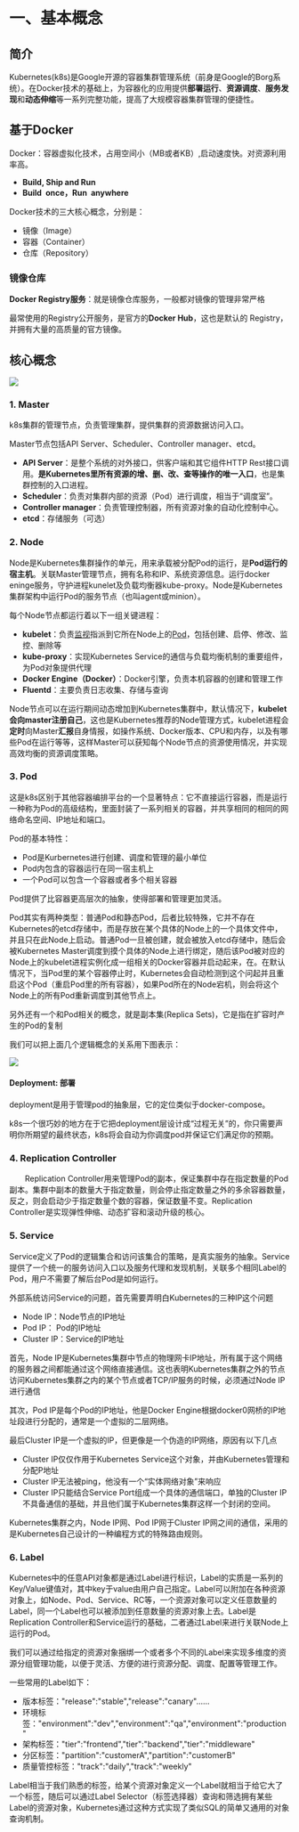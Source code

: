 # 一、基本概念

## 简介

Kubernetes(k8s)是Google开源的容器集群管理系统（前身是Google的Borg系统）。在Docker技术的基础上，为容器化的应用提供**部署运行**、**资源调度**、**服务发现**和**动态伸缩**等一系列完整功能，提高了大规模容器集群管理的便捷性。

## 基于Docker

Docker：容器虚拟化技术，占用空间小（MB或者KB）,启动速度快。对资源利用率高。

- **Build, Ship and Run**
- **Build once，Run anywhere**

Docker技术的三大核心概念，分别是：

- 镜像（Image）
- 容器（Container）
- 仓库（Repository）

### 镜像仓库

**Docker Registry服务**：就是镜像仓库服务，一般都对镜像的管理非常严格

最常使用的Registry公开服务，是官方的**Docker Hub**，这也是默认的 Registry，并拥有大量的高质量的官方镜像。

## 核心概念

![](https://wendy-image.oss-cn-shanghai.aliyuncs.com/19-06-19/1560925717596.png)

### 1. Master

k8s集群的管理节点，负责管理集群，提供集群的资源数据访问入口。

Master节点包括API Server、Scheduler、Controller manager、etcd。

- **API Server**：是整个系统的对外接口，供客户端和其它组件HTTP Rest接口调用。**是Kubernetes里所有资源的增、删、改、查等操作的唯一入口**，也是集群控制的入口进程。
- **Scheduler**：负责对集群内部的资源（Pod）进行调度，相当于“调度室”。
- **Controller manager**：负责管理控制器，所有资源对象的自动化控制中心。
- **etcd**：存储服务（可选）

### 2. Node

Node是Kubernetes集群操作的单元，用来承载被分配Pod的运行，是**Pod运行的宿主机**。关联Master管理节点，拥有名称和IP、系统资源信息。运行docker eninge服务，守护进程kunelet及负载均衡器kube-proxy。Node是Kubernetes集群架构中运行Pod的服务节点（也叫agent或minion）。

每个Node节点都运行着以下一组关键进程：

- **kubelet**：负责<u>监视</u>指派到它所在Node上的<u>Pod</u>，包括创建、启停、修改、监控、删除等
- **kube-proxy**：实现Kubernetes Service的通信与负载均衡机制的重要组件，为Pod对象提供代理
- **Docker Engine（Docker）**：Docker引擎，负责本机容器的创建和管理工作
- **Fluentd**：主要负责日志收集、存储与查询

Node节点可以在运行期间动态增加到Kubernetes集群中，默认情况下，**kubelet会向master注册自己**，这也是Kubernetes推荐的Node管理方式，kubelet进程会**定时**向Master**汇报**自身情报，如操作系统、Docker版本、CPU和内存，以及有哪些Pod在运行等等，这样Master可以获知每个Node节点的资源使用情况，并实现高效均衡的资源调度策略。

### 3. Pod

这是k8s区别于其他容器编排平台的一个显著特点：它不直接运行容器，而是运行一种称为Pod的高级结构，里面封装了一系列相关的容器，并共享相同的相同的网络命名空间、IP地址和端口。

Pod的基本特性：

- Pod是Kurbernetes进行创建、调度和管理的最小单位
- Pod内包含的容器运行在同一宿主机上
- 一个Pod可以包含一个容器或者多个相关容器

Pod提供了比容器更高层次的抽象，使得部署和管理更加灵活。

Pod其实有两种类型：普通Pod和静态Pod，后者比较特殊，它并不存在Kubernetes的etcd存储中，而是存放在某个具体的Node上的一个具体文件中，并且只在此Node上启动。普通Pod一旦被创建，就会被放入etcd存储中，随后会被Kubernetes Master调度到摸个具体的Node上进行绑定，随后该Pod被对应的Node上的kubelet进程实例化成一组相关的Docker容器并启动起来，在。在默认情况下，当Pod里的某个容器停止时，Kubernetes会自动检测到这个问起并且重启这个Pod（重启Pod里的所有容器），如果Pod所在的Node宕机，则会将这个Node上的所有Pod重新调度到其他节点上。

另外还有一个和Pod相关的概念，就是副本集(Replica Sets)，它是指在扩容时产生的Pod的复制

我们可以把上面几个逻辑概念的关系用下图表示：

![](https://wendy-image.oss-cn-shanghai.aliyuncs.com/19-06-19/1560925994191.png)

#### Deployment: 部署

deployment是用于管理pod的抽象层，它的定位类似于docker-compose。

k8s一个很巧妙的地方在于它把deployment层设计成“过程无关”的，你只需要声明你所期望的最终状态，k8s将会自动为你调度pod并保证它们满足你的预期。



### 4. Replication Controller

　　Replication Controller用来管理Pod的副本，保证集群中存在指定数量的Pod副本。集群中副本的数量大于指定数量，则会停止指定数量之外的多余容器数量，反之，则会启动少于指定数量个数的容器，保证数量不变。Replication Controller是实现弹性伸缩、动态扩容和滚动升级的核心。

### 5. Service

Service定义了Pod的逻辑集合和访问该集合的策略，是真实服务的抽象。Service提供了一个统一的服务访问入口以及服务代理和发现机制，关联多个相同Label的Pod，用户不需要了解后台Pod是如何运行。

外部系统访问Service的问题，首先需要弄明白Kubernetes的三种IP这个问题

- Node IP：Node节点的IP地址
- Pod IP： Pod的IP地址
- Cluster IP：Service的IP地址

首先，Node IP是Kubernetes集群中节点的物理网卡IP地址，所有属于这个网络的服务器之间都能通过这个网络直接通信。这也表明Kubernetes集群之外的节点访问Kubernetes集群之内的某个节点或者TCP/IP服务的时候，必须通过Node IP进行通信

其次，Pod IP是每个Pod的IP地址，他是Docker Engine根据docker0网桥的IP地址段进行分配的，通常是一个虚拟的二层网络。

最后Cluster IP是一个虚拟的IP，但更像是一个伪造的IP网络，原因有以下几点

- Cluster IP仅仅作用于Kubernetes Service这个对象，并由Kubernetes管理和分配P地址
- Cluster IP无法被ping，他没有一个“实体网络对象”来响应
- Cluster IP只能结合Service Port组成一个具体的通信端口，单独的Cluster IP不具备通信的基础，并且他们属于Kubernetes集群这样一个封闭的空间。

Kubernetes集群之内，Node IP网、Pod IP网于Cluster IP网之间的通信，采用的是Kubernetes自己设计的一种编程方式的特殊路由规则。

### 6. Label

Kubernetes中的任意API对象都是通过Label进行标识，Label的实质是一系列的Key/Value键值对，其中key于value由用户自己指定。Label可以附加在各种资源对象上，如Node、Pod、Service、RC等，一个资源对象可以定义任意数量的Label，同一个Label也可以被添加到任意数量的资源对象上去。Label是Replication Controller和Service运行的基础，二者通过Label来进行关联Node上运行的Pod。

我们可以通过给指定的资源对象捆绑一个或者多个不同的Label来实现多维度的资源分组管理功能，以便于灵活、方便的进行资源分配、调度、配置等管理工作。

一些常用的Label如下：

- 版本标签："release":"stable","release":"canary"......
- 环境标签："environment":"dev","environment":"qa","environment":"production"
- 架构标签："tier":"frontend","tier":"backend","tier":"middleware"
- 分区标签："partition":"customerA","partition":"customerB"
- 质量管控标签："track":"daily","track":"weekly"

Label相当于我们熟悉的标签，给某个资源对象定义一个Label就相当于给它大了一个标签，随后可以通过Label Selector（标签选择器）查询和筛选拥有某些Label的资源对象，Kubernetes通过这种方式实现了类似SQL的简单又通用的对象查询机制。